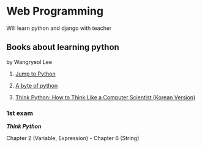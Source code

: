 # Web Programming

Will learn python and django with teacher

## Books about learning python

by Wangryeol Lee

 1. [Jump to Python](https://wikidocs.net/book/1)
 
 2. [A byte of python](https://python.swaroopch.com/)
 
 3. [Think Python: How to Think Like a Computer Scientist (Korean Version)](http://www.pythonlearn.com/translations/KO/book_009_ko.pdf)


### 1st exam

***Think Python***

Chapter 2 (Variable, Expression) - Chapter 6 (String)
